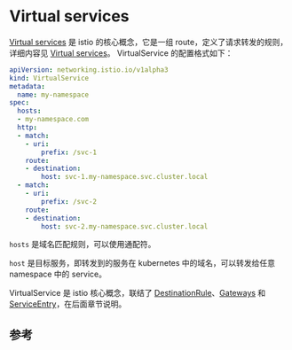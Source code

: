 <!-- toc -->
# Virtual services

[Virtual services][2] 是 istio 的核心概念，它是一组 route，定义了请求转发的规则，详细内容见 [Virtual services][5]。 VirtualService 的配置格式如下：

```yaml
apiVersion: networking.istio.io/v1alpha3
kind: VirtualService
metadata:
  name: my-namespace
spec:
  hosts:
  - my-namespace.com
  http:
  - match:
    - uri:
        prefix: /svc-1
    route:
    - destination:
        host: svc-1.my-namespace.svc.cluster.local
  - match:
    - uri:
        prefix: /svc-2
    route:
    - destination:
        host: svc-2.my-namespace.svc.cluster.local
```

`hosts` 是域名匹配规则，可以使用通配符。

`host` 是目标服务，即转发到的服务在 kubernetes 中的域名，可以转发给任意 namespace 中的 service。

VirtualService 是 istio 核心概念，联结了 [DestinationRule](./dstrule.md)、[Gateways](./gateway.md) 和 [ServiceEntry](./entry.md)，在后面章节说明。

## 参考

[1]: https://istio.io/docs/concepts/traffic-management/ "Traffic routing and configuration"
[2]: https://istio.io/docs/concepts/traffic-management/#virtual-services "Virtual services"
[3]: https://istio.io/docs/reference/config/networking/v1alpha3/destination-rule/ "Destination Rule"
[4]: https://istio.io/docs/concepts/traffic-management/#gateways "Gateways"
[5]: https://istio.io/docs/reference/config/networking/v1alpha3/virtual-service/ "Envoy VirtualService Detail"
